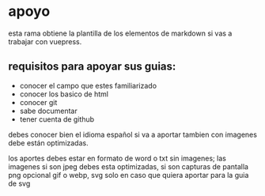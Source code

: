 # apoyo

esta rama obtiene la plantilla de los elementos de markdown si vas a trabajar con vuepress.

## requisitos para apoyar sus guias:
- conocer el campo que estes familiarizado
- conocer los basico de html
- conocer git
- sabe documentar
- tener cuenta de github

debes conocer bien el idioma español si va a aportar tambien con imagenes debe están optimizadas.

los aportes debes estar en formato de word o txt sin imagenes; las imagenes si son jpeg debes esta optimizadas, si son capturas de pantalla png opcional gif o webp, svg solo en caso que quiera aportar para la guia de svg
